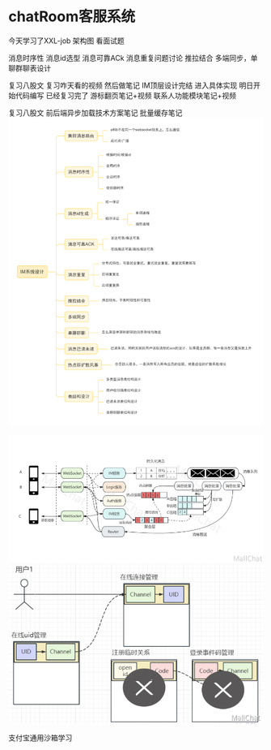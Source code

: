 # chatRoom客服系统
今天学习了XXL-job
架构图
看面试题

消息时序性
消息id选型
消息可靠ACk
消息重复问题讨论
推拉结合
多端同步，单聊群聊表设计

复习八股文
复习咋天看的视频 然后做笔记
IM顶层设计完结
进入具体实现
明日开始代码编写
已经复习完了
游标翻页笔记+视频
联系人功能模块笔记+视频

复习八股文
前后端异步加载技术方案笔记
批量缓存笔记
![img.png](img.png)

![img_1.png](img_1.png)
![img_2.png](img_2.png)

支付宝通用沙箱学习